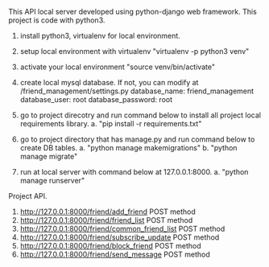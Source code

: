 
This API local server developed using python-django web framework. This project is code with python3.


1. install python3, virtualenv for local environment.

2. setup local environment with virtualenv
    "virtualenv -p python3 venv"

3. activate your local environment
    "source venv/bin/activate"

4. create local mysql database. If not, you can modify at <project>/friend_management/settings.py
    database_name: friend_management
    database_user: root
    database_password: root

5. go to project direcotry and run command below to install all project local requirements library.
    a. "pip install -r requirements.txt"

6. go to project directory that has manage.py and run command below to create DB tables.
    a. "python manage makemigrations"
    b. "python manage migrate"

7. run at local server with command below at 127.0.0.1:8000.
    a. "python manage runserver"


Project API.
1. http://127.0.0.1:8000/friend/add_friend          POST method
2. http://127.0.0.1:8000/friend/friend_list         POST method
3. http://127.0.0.1:8000/friend/common_friend_list  POST method
4. http://127.0.0.1:8000/friend/subscribe_update    POST method
5. http://127.0.0.1:8000/friend/block_friend        POST method
6. http://127.0.0.1:8000/friend/send_message        POST method
